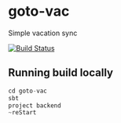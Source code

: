 # goto-vac
Simple vacation sync

[![Build Status](https://travis-ci.org/kelebra/goto-vac.svg?branch=master)](https://travis-ci.org/kelebra/goto-vac)

## Running build locally

```scala
cd goto-vac
sbt
project backend
~reStart
```